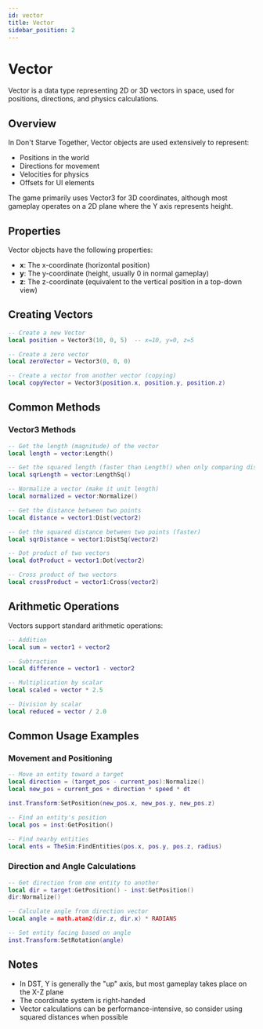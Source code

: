 ```yaml
---
id: vector
title: Vector
sidebar_position: 2
---
```


# Vector

Vector is a data type representing 2D or 3D vectors in space, used for positions, directions, and physics calculations. 

## Overview

In Don't Starve Together, Vector objects are used extensively to represent:
- Positions in the world
- Directions for movement
- Velocities for physics
- Offsets for UI elements

The game primarily uses Vector3 for 3D coordinates, although most gameplay operates on a 2D plane where the Y axis represents height.

## Properties

Vector objects have the following properties:

- **x**: The x-coordinate (horizontal position)
- **y**: The y-coordinate (height, usually 0 in normal gameplay)
- **z**: The z-coordinate (equivalent to the vertical position in a top-down view)

## Creating Vectors

```lua
-- Create a new Vector
local position = Vector3(10, 0, 5)  -- x=10, y=0, z=5

-- Create a zero vector
local zeroVector = Vector3(0, 0, 0)

-- Create a vector from another vector (copying)
local copyVector = Vector3(position.x, position.y, position.z)
```

## Common Methods

### Vector3 Methods

```lua
-- Get the length (magnitude) of the vector
local length = vector:Length()

-- Get the squared length (faster than Length() when only comparing distances)
local sqrLength = vector:LengthSq()

-- Normalize a vector (make it unit length)
local normalized = vector:Normalize()

-- Get the distance between two points
local distance = vector1:Dist(vector2)

-- Get the squared distance between two points (faster)
local sqrDistance = vector1:DistSq(vector2)

-- Dot product of two vectors
local dotProduct = vector1:Dot(vector2)

-- Cross product of two vectors
local crossProduct = vector1:Cross(vector2)
```

## Arithmetic Operations

Vectors support standard arithmetic operations:

```lua
-- Addition
local sum = vector1 + vector2

-- Subtraction
local difference = vector1 - vector2

-- Multiplication by scalar
local scaled = vector * 2.5

-- Division by scalar
local reduced = vector / 2.0
```

## Common Usage Examples

### Movement and Positioning

```lua
-- Move an entity toward a target
local direction = (target_pos - current_pos):Normalize()
local new_pos = current_pos + direction * speed * dt

inst.Transform:SetPosition(new_pos.x, new_pos.y, new_pos.z)

-- Find an entity's position
local pos = inst:GetPosition()

-- Find nearby entities
local ents = TheSim:FindEntities(pos.x, pos.y, pos.z, radius)
```

### Direction and Angle Calculations

```lua
-- Get direction from one entity to another
local dir = target:GetPosition() - inst:GetPosition()
dir:Normalize()

-- Calculate angle from direction vector
local angle = math.atan2(dir.z, dir.x) * RADIANS

-- Set entity facing based on angle
inst.Transform:SetRotation(angle)
```

## Notes

- In DST, Y is generally the "up" axis, but most gameplay takes place on the X-Z plane
- The coordinate system is right-handed
- Vector calculations can be performance-intensive, so consider using squared distances when possible 